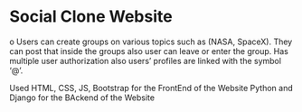 # Social Clone Website

o	Users can create groups on various topics such as (NASA, SpaceX). They can post that inside the groups also user can leave or enter the group. Has multiple user authorization also users’ profiles are linked with the symbol ‘@’.

Used HTML, CSS, JS, Bootstrap for the FrontEnd of the Website
     Python and Django for the BAckend of the Website